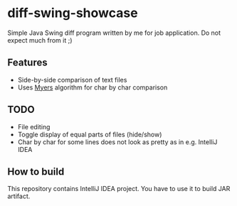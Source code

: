 # diff-swing-showcase

Simple Java Swing diff program written by me for job application. Do not expect much from it ;)

## Features

- Side-by-side comparison of text files
- Uses [Myers](https://neil.fraser.name/writing/diff/myers.pdf) algorithm for char by char comparison

## TODO

- File editing
- Toggle display of equal parts of files (hide/show)
- Char by char for some lines does not look as pretty as in e.g. IntelliJ IDEA

## How to build

This repository contains IntelliJ IDEA project. You have to use it to build JAR artifact.
